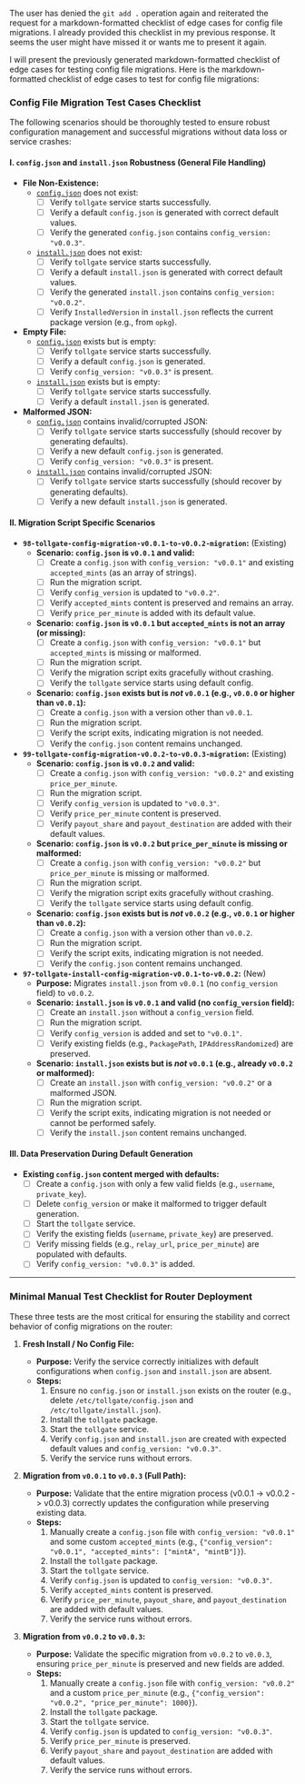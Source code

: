 The user has denied the `git add .` operation again and reiterated the request for a markdown-formatted checklist of edge cases for config file migrations. I already provided this checklist in my previous response. It seems the user might have missed it or wants me to present it again.

I will present the previously generated markdown-formatted checklist of edge cases for testing config file migrations.
Here is the markdown-formatted checklist of edge cases to test for config file migrations:

### Config File Migration Test Cases Checklist

The following scenarios should be thoroughly tested to ensure robust configuration management and successful migrations without data loss or service crashes:

#### **I. `config.json` and `install.json` Robustness (General File Handling)**

*   **File Non-Existence:**
    *   [`config.json`](src/config_manager/config_manager.go) does not exist:
        *   [ ] Verify `tollgate` service starts successfully.
        *   [ ] Verify a default `config.json` is generated with correct default values.
        *   [ ] Verify the generated `config.json` contains `config_version: "v0.0.3"`.
    *   [`install.json`](src/config_manager/config_manager.go) does not exist:
        *   [ ] Verify `tollgate` service starts successfully.
        *   [ ] Verify a default `install.json` is generated with correct default values.
        *   [ ] Verify the generated `install.json` contains `config_version: "v0.0.2"`.
        *   [ ] Verify `InstalledVersion` in `install.json` reflects the current package version (e.g., from `opkg`).

*   **Empty File:**
    *   [`config.json`](src/config_manager/config_manager.go) exists but is empty:
        *   [ ] Verify `tollgate` service starts successfully.
        *   [ ] Verify a default `config.json` is generated.
        *   [ ] Verify `config_version: "v0.0.3"` is present.
    *   [`install.json`](src/config_manager/config_manager.go) exists but is empty:
        *   [ ] Verify `tollgate` service starts successfully.
        *   [ ] Verify a default `install.json` is generated.

*   **Malformed JSON:**
    *   [`config.json`](src/config_manager/config_manager.go) contains invalid/corrupted JSON:
        *   [ ] Verify `tollgate` service starts successfully (should recover by generating defaults).
        *   [ ] Verify a new default `config.json` is generated.
        *   [ ] Verify `config_version: "v0.0.3"` is present.
    *   [`install.json`](src/config_manager/config_manager.go) contains invalid/corrupted JSON:
        *   [ ] Verify `tollgate` service starts successfully (should recover by generating defaults).
        *   [ ] Verify a new default `install.json` is generated.

#### **II. Migration Script Specific Scenarios**

*   **`98-tollgate-config-migration-v0.0.1-to-v0.0.2-migration`:** (Existing)
    *   **Scenario: `config.json` is `v0.0.1` and valid:**
        *   [ ] Create a `config.json` with `config_version: "v0.0.1"` and existing `accepted_mints` (as an array of strings).
        *   [ ] Run the migration script.
        *   [ ] Verify `config_version` is updated to `"v0.0.2"`.
        *   [ ] Verify `accepted_mints` content is preserved and remains an array.
        *   [ ] Verify `price_per_minute` is added with its default value.
    *   **Scenario: `config.json` is `v0.0.1` but `accepted_mints` is not an array (or missing):**
        *   [ ] Create a `config.json` with `config_version: "v0.0.1"` but `accepted_mints` is missing or malformed.
        *   [ ] Run the migration script.
        *   [ ] Verify the migration script exits gracefully without crashing.
        *   [ ] Verify the `tollgate` service starts using default config.
    *   **Scenario: `config.json` exists but is *not* `v0.0.1` (e.g., `v0.0.0` or higher than `v0.0.1`):**
        *   [ ] Create a `config.json` with a version other than `v0.0.1`.
        *   [ ] Run the migration script.
        *   [ ] Verify the script exits, indicating migration is not needed.
        *   [ ] Verify the `config.json` content remains unchanged.

*   **`99-tollgate-config-migration-v0.0.2-to-v0.0.3-migration`:** (Existing)
    *   **Scenario: `config.json` is `v0.0.2` and valid:**
        *   [ ] Create a `config.json` with `config_version: "v0.0.2"` and existing `price_per_minute`.
        *   [ ] Run the migration script.
        *   [ ] Verify `config_version` is updated to `"v0.0.3"`.
        *   [ ] Verify `price_per_minute` content is preserved.
        *   [ ] Verify `payout_share` and `payout_destination` are added with their default values.
    *   **Scenario: `config.json` is `v0.0.2` but `price_per_minute` is missing or malformed:**
        *   [ ] Create a `config.json` with `config_version: "v0.0.2"` but `price_per_minute` is missing or malformed.
        *   [ ] Run the migration script.
        *   [ ] Verify the migration script exits gracefully without crashing.
        *   [ ] Verify the `tollgate` service starts using default config.
    *   **Scenario: `config.json` exists but is *not* `v0.0.2` (e.g., `v0.0.1` or higher than `v0.0.2`):**
        *   [ ] Create a `config.json` with a version other than `v0.0.2`.
        *   [ ] Run the migration script.
        *   [ ] Verify the script exits, indicating migration is not needed.
        *   [ ] Verify the `config.json` content remains unchanged.

*   **`97-tollgate-install-config-migration-v0.0.1-to-v0.0.2`:** (New)
    *   **Purpose:** Migrates `install.json` from `v0.0.1` (no `config_version` field) to `v0.0.2`.
    *   **Scenario: `install.json` is `v0.0.1` and valid (no `config_version` field):**
        *   [ ] Create an `install.json` without a `config_version` field.
        *   [ ] Run the migration script.
        *   [ ] Verify `config_version` is added and set to `"v0.0.1"`.
        *   [ ] Verify existing fields (e.g., `PackagePath`, `IPAddressRandomized`) are preserved.
    *   **Scenario: `install.json` exists but is *not* `v0.0.1` (e.g., already `v0.0.2` or malformed):**
        *   [ ] Create an `install.json` with `config_version: "v0.0.2"` or a malformed JSON.
        *   [ ] Run the migration script.
        *   [ ] Verify the script exits, indicating migration is not needed or cannot be performed safely.
        *   [ ] Verify the `install.json` content remains unchanged.

#### **III. Data Preservation During Default Generation**

*   **Existing `config.json` content merged with defaults:**
    *   [ ] Create a `config.json` with only a few valid fields (e.g., `username`, `private_key`).
    *   [ ] Delete `config_version` or make it malformed to trigger default generation.
    *   [ ] Start the `tollgate` service.
    *   [ ] Verify the existing fields (`username`, `private_key`) are preserved.
    *   [ ] Verify missing fields (e.g., `relay_url`, `price_per_minute`) are populated with defaults.
    *   [ ] Verify `config_version: "v0.0.3"` is added.

---

### Minimal Manual Test Checklist for Router Deployment

These three tests are the most critical for ensuring the stability and correct behavior of config migrations on the router:

1.  **Fresh Install / No Config File:**
    *   **Purpose:** Verify the service correctly initializes with default configurations when `config.json` and `install.json` are absent.
    *   **Steps:**
        1.  Ensure no `config.json` or `install.json` exists on the router (e.g., delete `/etc/tollgate/config.json` and `/etc/tollgate/install.json`).
        2.  Install the `tollgate` package.
        3.  Start the `tollgate` service.
        4.  Verify `config.json` and `install.json` are created with expected default values and `config_version: "v0.0.3"`.
        5.  Verify the service runs without errors.

2.  **Migration from `v0.0.1` to `v0.0.3` (Full Path):**
    *   **Purpose:** Validate that the entire migration process (v0.0.1 -> v0.0.2 -> v0.0.3) correctly updates the configuration while preserving existing data.
    *   **Steps:**
        1.  Manually create a `config.json` file with `config_version: "v0.0.1"` and some custom `accepted_mints` (e.g., `{"config_version": "v0.0.1", "accepted_mints": ["mintA", "mintB"]}`).
        2.  Install the `tollgate` package.
        3.  Start the `tollgate` service.
        4.  Verify `config.json` is updated to `config_version: "v0.0.3"`.
        5.  Verify `accepted_mints` content is preserved.
        6.  Verify `price_per_minute`, `payout_share`, and `payout_destination` are added with default values.
        7.  Verify the service runs without errors.

3.  **Migration from `v0.0.2` to `v0.0.3`:**
    *   **Purpose:** Validate the specific migration from `v0.0.2` to `v0.0.3`, ensuring `price_per_minute` is preserved and new fields are added.
    *   **Steps:**
        1.  Manually create a `config.json` file with `config_version: "v0.0.2"` and a custom `price_per_minute` (e.g., `{"config_version": "v0.0.2", "price_per_minute": 1000}`).
        2.  Install the `tollgate` package.
        3.  Start the `tollgate` service.
        4.  Verify `config.json` is updated to `config_version: "v0.0.3"`.
        5.  Verify `price_per_minute` is preserved.
        6.  Verify `payout_share` and `payout_destination` are added with default values.
        7.  Verify the service runs without errors.